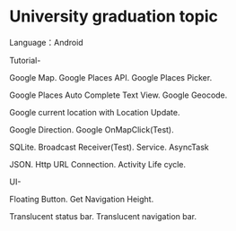 # University graduation topic

Language：Android

Tutorial-

Google Map. Google Places API. Google Places Picker.

Google Places Auto Complete Text View. Google Geocode.

Google current location with Location Update. 

Google Direction. Google OnMapClick(Test).

SQLite. Broadcast Receiver(Test). Service. AsyncTask

JSON. Http URL Connection. Activity Life cycle. 

UI-

Floating Button. Get Navigation Height. 

Translucent status bar. Translucent navigation bar.
